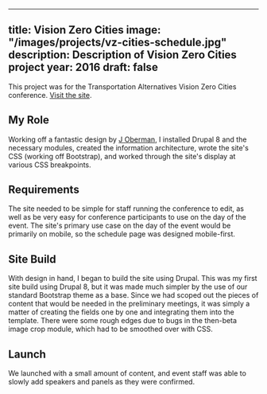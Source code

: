 ---
title: Vision Zero Cities
image: "/images/projects/vz-cities-schedule.jpg"
description: Description of Vision Zero Cities project
year: 2016
draft: false
----

This project was for the Transportation Alternatives Vision Zero Cities conference. [Visit the site](https://www.visionzerocities.org).

## My Role

Working off a fantastic design by [J Oberman](http://cargocollective.com/jobermandesign), I installed Drupal 8 and the necessary modules, created the information architecture, wrote the site's CSS (working off Bootstrap), and worked through the site's display at various CSS breakpoints.

## Requirements

The site needed to be simple for staff running the conference to edit, as well as be very easy for conference participants to use on the day of the event. The site's primary use case on the day of the event would be primarily on mobile, so the schedule page was designed mobile-first.

## Site Build

With design in hand, I began to build the site using Drupal. This was my first site build using Drupal 8, but it was made much simpler by the use of our standard Bootstrap theme as a base. Since we had scoped out the pieces of content that would be needed in the preliminary meetings, it was simply a matter of creating the fields one by one and integrating them into the template. There were some rough edges due to bugs in the then-beta image crop module, which had to be smoothed over with CSS.

## Launch

We launched with a small amount of content, and event staff was able to slowly add speakers and panels as they were confirmed.
